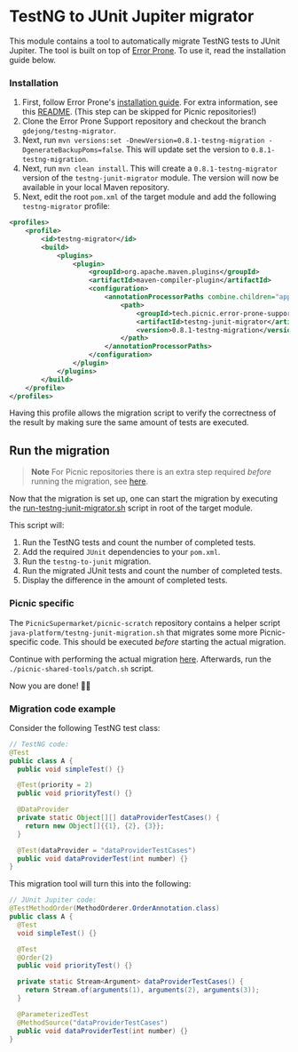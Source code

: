 # TestNG to JUnit Jupiter migrator

This module contains a tool to automatically migrate TestNG tests to JUnit
Jupiter. The tool is built on top of [Error Prone][error-prone-orig-repo]. To
use it, read the installation guide below.

### Installation

1. First, follow Error Prone's [installation
   guide][error-prone-installation-guide]. For extra information, see this
   [README][eps-readme]. (This step can be skipped for Picnic repositories!)
2. Clone the Error Prone Support repository and checkout the branch
   `gdejong/testng-migrator`.
3. Next, run `mvn versions:set -DnewVersion=0.8.1-testng-migration -DgenerateBackupPoms=false`.
   This will update set the version to `0.8.1-testng-migration`. 
4. Next, run `mvn clean install`. This will create a `0.8.1-testng-migrator` version
   of the `testng-junit-migrator` module. The version will now be available in your local Maven repository.
5. Next, edit the root `pom.xml` of the target module and add the following `testng-migrator`
   profile:

```xml
<profiles>
    <profile>
        <id>testng-migrator</id>
        <build>
            <plugins>
                <plugin>
                    <groupId>org.apache.maven.plugins</groupId>
                    <artifactId>maven-compiler-plugin</artifactId>
                    <configuration>
                        <annotationProcessorPaths combine.children="append">
                            <path>
                                <groupId>tech.picnic.error-prone-support</groupId>
                                <artifactId>testng-junit-migrator</artifactId>
                                <version>0.8.1-testng-migration</version>
                            </path>
                        </annotationProcessorPaths>
                    </configuration>
                </plugin>
            </plugins>
        </build>
    </profile>
</profiles>
```

Having this profile allows the migration script to verify the correctness of
the result by making sure the same amount of tests are executed.

## Run the migration

> **Note**
> For Picnic repositories there is an extra step required _before_ running the
> migration, see [here](#picnic-specific).

Now that the migration is set up, one can start the migration by executing the
[run-testng-junit-migrator.sh][migration-script] script in root of the target module.

This script will:

1. Run the TestNG tests and count the number of completed tests.
2. Add the required `JUnit` dependencies to your `pom.xml`.
3. Run the `testng-to-junit` migration.
4. Run the migrated JUnit tests and count the number of completed tests.
5. Display the difference in the amount of completed tests.

### Picnic specific
The `PicnicSupermarket/picnic-scratch` repository contains a helper script
`java-platform/testng-junit-migration.sh` that migrates some more
Picnic-specific code. This should be executed _before_ starting the actual
migration.

Continue with performing the actual migration [here](#run-the-migration).
Afterwards, run the `./picnic-shared-tools/patch.sh` script.

Now you are done! 🤘🚀

### Migration code example

Consider the following TestNG test class:

```java
// TestNG code:
@Test
public class A {
  public void simpleTest() {}

  @Test(priority = 2)
  public void priorityTest() {}

  @DataProvider
  private static Object[][] dataProviderTestCases() {
    return new Object[]{{1}, {2}, {3}};
  }

  @Test(dataProvider = "dataProviderTestCases")
  public void dataProviderTest(int number) {}
}
```

This migration tool will turn this into the following:

```java
// JUnit Jupiter code:
@TestMethodOrder(MethodOrderer.OrderAnnotation.class)
public class A {
  @Test
  void simpleTest() {}

  @Test
  @Order(2)
  public void priorityTest() {}

  private static Stream<Argument> dataProviderTestCases() {
    return Stream.of(arguments(1), arguments(2), arguments(3));
  }

  @ParameterizedTest
  @MethodSource("dataProviderTestCases")
  public void dataProviderTest(int number) {}
}
```

[error-prone-installation-guide]: https://errorprone.info/docs/installation#maven
[error-prone-orig-repo]: https://github.com/google/error-prone
[eps-readme]: ../README.md
[migration-script]: run-testng-junit-migration.sh
